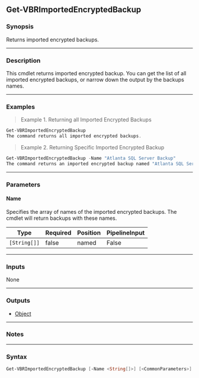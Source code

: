 Get-VBRImportedEncryptedBackup
------------------------------

### Synopsis
Returns imported encrypted backups.

---

### Description

This cmdlet returns imported encrypted backup.  You can get the list of all imported encrypted backups, or narrow down the output by the backups names.

---

### Examples
> Example 1. Returning all Imported Encrypted Backups

```PowerShell
Get-VBRImportedEncryptedBackup
The command returns all imported encrypted backups.
```
> Example 2. Returning Specific Imported Encrypted Backup

```PowerShell
Get-VBRImportedEncryptedBackup -Name "Atlanta SQL Server Backup"
The command returns an imported encrypted backup named "Atlanta SQL Server Backup".
```

---

### Parameters
#### **Name**
Specifies the array of names of the imported encrypted backups. The cmdlet will return backups with these names.

|Type        |Required|Position|PipelineInput|
|------------|--------|--------|-------------|
|`[String[]]`|false   |named   |False        |

---

### Inputs
None

---

### Outputs
* [Object](https://learn.microsoft.com/en-us/dotnet/api/System.Object)

---

### Notes

---

### Syntax
```PowerShell
Get-VBRImportedEncryptedBackup [-Name <String[]>] [<CommonParameters>]
```
